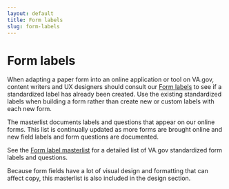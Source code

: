 ```yaml
---
layout: default
title: Form labels
slug: form-labels
---
```


# Form labels

When adapting a paper form into an online application or tool on VA.gov, content writers and UX designers should consult our [Form labels](https://design.va.gov/patterns/form-labels) to see if a standardized label has already been created. Use the existing standardized labels when building a form rather than create new or custom labels with each new form.

The masterlist documents labels and questions that appear on our online forms. This list is continually updated as more forms are brought online and new field labels and form questions are documented.

See the [Form label masterlist](https://design.va.gov/patterns/form-labels) for a detailed list of VA.gov standardized form labels and questions.

Because form fields have a lot of visual design and formatting that can affect copy, this masterlist is also included in the design section.
